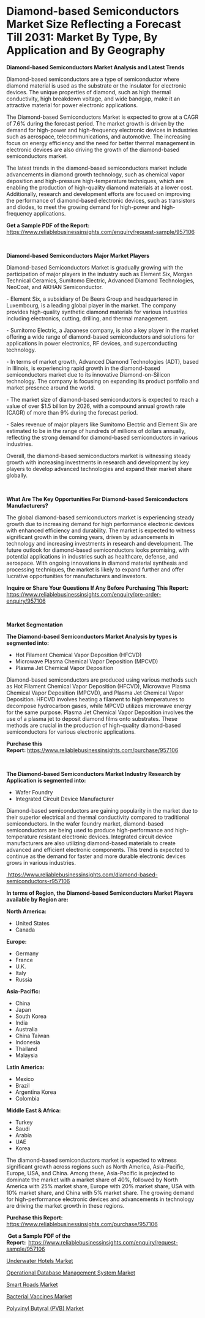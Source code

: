 <p><h1>Diamond-based Semiconductors Market Size Reflecting a Forecast Till 2031: Market By Type, By Application and By Geography</h1></p><p><strong>Diamond-based Semiconductors Market Analysis and Latest Trends</strong></p>
<p><p>Diamond-based semiconductors are a type of semiconductor where diamond material is used as the substrate or the insulator for electronic devices. The unique properties of diamond, such as high thermal conductivity, high breakdown voltage, and wide bandgap, make it an attractive material for power electronic applications.</p><p>The Diamond-based Semiconductors Market is expected to grow at a CAGR of 7.6% during the forecast period. The market growth is driven by the demand for high-power and high-frequency electronic devices in industries such as aerospace, telecommunications, and automotive. The increasing focus on energy efficiency and the need for better thermal management in electronic devices are also driving the growth of the diamond-based semiconductors market.</p><p>The latest trends in the diamond-based semiconductors market include advancements in diamond growth technology, such as chemical vapor deposition and high-pressure high-temperature techniques, which are enabling the production of high-quality diamond materials at a lower cost. Additionally, research and development efforts are focused on improving the performance of diamond-based electronic devices, such as transistors and diodes, to meet the growing demand for high-power and high-frequency applications.</p></p>
<p><strong>Get a Sample PDF of the Report:&nbsp;</strong> <a href="https://www.reliablebusinessinsights.com/enquiry/request-sample/957106">https://www.reliablebusinessinsights.com/enquiry/request-sample/957106</a></p>
<p>&nbsp;</p>
<p><strong>Diamond-based Semiconductors Major Market Players</strong></p>
<p><p>Diamond-based Semiconductors Market is gradually growing with the participation of major players in the industry such as Element Six, Morgan Technical Ceramics, Sumitomo Electric, Advanced Diamond Technologies, NeoCoat, and AKHAN Semiconductor.</p><p>- Element Six, a subsidiary of De Beers Group and headquartered in Luxembourg, is a leading global player in the market. The company provides high-quality synthetic diamond materials for various industries including electronics, cutting, drilling, and thermal management.</p><p>- Sumitomo Electric, a Japanese company, is also a key player in the market offering a wide range of diamond-based semiconductors and solutions for applications in power electronics, RF devices, and superconducting technology.</p><p>- In terms of market growth, Advanced Diamond Technologies (ADT), based in Illinois, is experiencing rapid growth in the diamond-based semiconductors market due to its innovative Diamond-on-Silicon technology. The company is focusing on expanding its product portfolio and market presence around the world.</p><p>- The market size of diamond-based semiconductors is expected to reach a value of over $1.5 billion by 2026, with a compound annual growth rate (CAGR) of more than 9% during the forecast period.</p><p>- Sales revenue of major players like Sumitomo Electric and Element Six are estimated to be in the range of hundreds of millions of dollars annually, reflecting the strong demand for diamond-based semiconductors in various industries.</p><p>Overall, the diamond-based semiconductors market is witnessing steady growth with increasing investments in research and development by key players to develop advanced technologies and expand their market share globally.</p></p>
<p>&nbsp;</p>
<p><strong>What Are The Key Opportunities For Diamond-based Semiconductors Manufacturers?</strong></p>
<p><p>The global diamond-based semiconductors market is experiencing steady growth due to increasing demand for high performance electronic devices with enhanced efficiency and durability. The market is expected to witness significant growth in the coming years, driven by advancements in technology and increasing investments in research and development. The future outlook for diamond-based semiconductors looks promising, with potential applications in industries such as healthcare, defense, and aerospace. With ongoing innovations in diamond material synthesis and processing techniques, the market is likely to expand further and offer lucrative opportunities for manufacturers and investors.</p></p>
<p><strong>Inquire or Share Your Questions If Any Before Purchasing This Report:</strong> <a href="https://www.reliablebusinessinsights.com/enquiry/pre-order-enquiry/957106">https://www.reliablebusinessinsights.com/enquiry/pre-order-enquiry/957106</a></p>
<p>&nbsp;</p>
<p><strong>Market Segmentation</strong></p>
<p><strong>The Diamond-based Semiconductors Market Analysis by types is segmented into:</strong></p>
<p><ul><li>Hot Filament Chemical Vapor Deposition (HFCVD)</li><li>Microwave Plasma Chemical Vapor Deposition (MPCVD)</li><li>Plasma Jet Chemical Vapor Deposition</li></ul></p>
<p><p>Diamond-based semiconductors are produced using various methods such as Hot Filament Chemical Vapor Deposition (HFCVD), Microwave Plasma Chemical Vapor Deposition (MPCVD), and Plasma Jet Chemical Vapor Deposition. HFCVD involves heating a filament to high temperatures to decompose hydrocarbon gases, while MPCVD utilizes microwave energy for the same purpose. Plasma Jet Chemical Vapor Deposition involves the use of a plasma jet to deposit diamond films onto substrates. These methods are crucial in the production of high-quality diamond-based semiconductors for various electronic applications.</p></p>
<p><strong>Purchase this Report:&nbsp;</strong><a href="https://www.reliablebusinessinsights.com/purchase/957106">https://www.reliablebusinessinsights.com/purchase/957106</a></p>
<p>&nbsp;</p>
<p><strong>The Diamond-based Semiconductors Market Industry Research by Application is segmented into:</strong></p>
<p><ul><li>Wafer Foundry</li><li>Integrated Circuit Device Manufacturer</li></ul></p>
<p><p>Diamond-based semiconductors are gaining popularity in the market due to their superior electrical and thermal conductivity compared to traditional semiconductors. In the wafer foundry market, diamond-based semiconductors are being used to produce high-performance and high-temperature resistant electronic devices. Integrated circuit device manufacturers are also utilizing diamond-based materials to create advanced and efficient electronic components. This trend is expected to continue as the demand for faster and more durable electronic devices grows in various industries.</p></p>
<p><a href="https://www.reliablebusinessinsights.com/diamond-based-semiconductors-r957106">&nbsp;https://www.reliablebusinessinsights.com/diamond-based-semiconductors-r957106</a></p>
<p><strong>In terms of Region, the Diamond-based Semiconductors Market Players available by Region are:</strong></p>
<p>
    <p> <strong> North America: </strong>
        <ul>
            <li>United States</li>
            <li>Canada</li>
        </ul>
        </p> 
    <p> <strong> Europe: </strong>
        <ul>
            <li>Germany</li>
            <li>France</li>
            <li>U.K.</li>
            <li>Italy</li>
            <li>Russia</li>
        </ul>
        </p> 
    <p> <strong> Asia-Pacific: </strong>
        <ul>
            <li>China</li>
            <li>Japan</li>
            <li>South Korea</li>
            <li>India</li>
            <li>Australia</li>
            <li>China Taiwan</li>
            <li>Indonesia</li>
            <li>Thailand</li>
            <li>Malaysia</li>
        </ul>
        </p> 
    <p> <strong> Latin America: </strong>
        <ul>
            <li>Mexico</li>
            <li>Brazil</li>
            <li>Argentina Korea</li>
            <li>Colombia</li>
        </ul>
        </p> 
    <p> <strong> Middle East & Africa: </strong>
        <ul>
            <li>Turkey</li>
            <li>Saudi</li>
            <li>Arabia</li>
            <li>UAE</li>
            <li>Korea</li>
        </ul>
    </p>
    </p>
<p><p>The diamond-based semiconductors market is expected to witness significant growth across regions such as North America, Asia-Pacific, Europe, USA, and China. Among these, Asia-Pacific is projected to dominate the market with a market share of 40%, followed by North America with 25% market share, Europe with 20% market share, USA with 10% market share, and China with 5% market share. The growing demand for high-performance electronic devices and advancements in technology are driving the market growth in these regions.</p></p>
<p><strong>Purchase this Report: </strong><a href="https://www.reliablebusinessinsights.com/purchase/957106">https://www.reliablebusinessinsights.com/purchase/957106</a></p>
<p>&nbsp;<strong>Get a Sample PDF of the Report:&nbsp;&nbsp;</strong><a href="https://www.reliablebusinessinsights.com/enquiry/request-sample/957106">https://www.reliablebusinessinsights.com/enquiry/request-sample/957106</a></p>
<p><strong></strong></p>
<p><p><a href="https://medium.com/@stephen.russell7684/underwater-hotels-market-market-segmentation-geographical-regions-and-market-forcast-till-2031-346960fe471c">Underwater Hotels Market</a></p><p><a href="https://medium.com/@amelia.martin5698/insights-into-the-operational-database-management-system-market-market-players-market-size-fee41f78aa87">Operational Database Management System Market</a></p><p><a href="https://medium.com/@emma.white454357/smart-roads-market-size-market-segmentation-market-trends-and-growth-analysis-forecast-till-2031-d62afa706964">Smart Roads Market</a></p><p><a href="https://medium.com/@bernadette.hunter4468/bacterial-vaccines-market-share-and-new-trends-analysis-by-its-type-application-end-use-and-c9734cc1c5a5">Bacterial Vaccines Market</a></p><p><a href="https://github.com/seamusocallaghan/Market-Research-Report-List-1/blob/main/polyvinyl-butyral-pvb-market.md">Polyvinyl Butyral (PVB) Market</a></p></p>